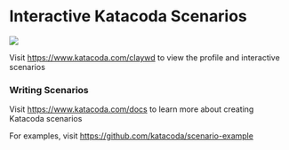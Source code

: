 # Interactive Katacoda Scenarios

[![](http://shields.katacoda.com/katacoda/claywd/count.svg)](https://www.katacoda.com/claywd "Get your profile on Katacoda.com")

Visit https://www.katacoda.com/claywd to view the profile and interactive scenarios

### Writing Scenarios
Visit https://www.katacoda.com/docs to learn more about creating Katacoda scenarios

For examples, visit https://github.com/katacoda/scenario-example
